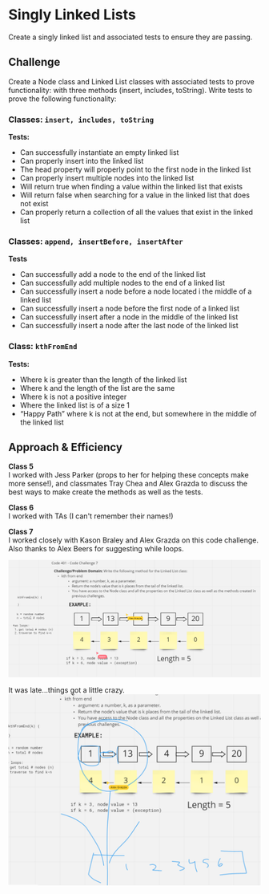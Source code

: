 # Singly Linked Lists

Create a singly linked list and associated tests to ensure they are passing.

## Challenge

Create a Node class and Linked List classes with associated tests to prove functionality: with three methods (insert, includes, toString). Write tests to prove the following functionality:

### Classes: `insert, includes, toString`

**Tests:**

- Can successfully instantiate an empty linked list
- Can properly insert into the linked list
- The head property will properly point to the first node in the linked list
- Can properly insert multiple nodes into the linked list
- Will return true when finding a value within the linked list that exists
- Will return false when searching for a value in the linked list that does not exist
- Can properly return a collection of all the values that exist in the linked list

### Classes: `append, insertBefore, insertAfter`

**Tests**

- Can successfully add a node to the end of the linked list
- Can successfully add multiple nodes to the end of a linked list
- Can successfully insert a node before a node located i the middle of a linked list
- Can successfully insert a node before the first node of a linked list
- Can successfully insert after a node in the middle of the linked list
- Can successfully insert a node after the last node of the linked list

### Class: `kthFromEnd`

**Tests:**

- Where k is greater than the length of the linked list
- Where k and the length of the list are the same
- Where k is not a positive integer
- Where the linked list is of a size 1
- “Happy Path” where k is not at the end, but somewhere in the middle of the linked list

## Approach & Efficiency

**Class 5**\
I worked with Jess Parker (props to her for helping these concepts make more sense!), and classmates Tray Chea and Alex Grazda to discuss the best ways to make create the methods as well as the tests.

**Class 6**\
I worked with TAs (I can't remember their names!)

**Class 7**\
I worked closely with Kason Braley and Alex Grazda on this code challenge. Also thanks to Alex Beers for suggesting while loops.

![Team Miro](miro-team.PNG)

It was late...things got a little crazy.
![Team Fun](miro-fun.PNG)
